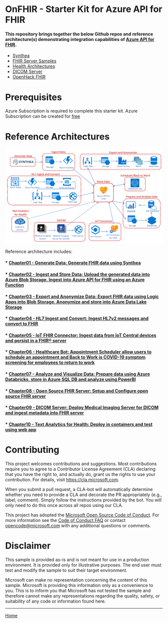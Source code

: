 # OnFHIR - Starter Kit for Azure API for FHIR 

#### This repository brings together the below Github repos and reference architecture(s) demonstrating integration capabilities of [Azure API for FHIR](https://docs.microsoft.com/azure/healthcare-apis). 

   * [Synthea](https://github.com/synthetichealth/synthea)
   * [FHIR Server Samples](https://github.com/microsoft/fhir-server-samples)
   * [Health Architectures](https://github.com/microsoft/health-architectures)
   * [DICOM Server](https://github.com/microsoft/dicom-server)
   * [OpenHack FHIR](https://github.com/microsoft/OpenHack-FHIR)

# Prerequisites
Azure Subscription is required to complete this starter kit. Azure Subscription can be created for [free](https://azure.microsoft.com/en-us/free/)

# Reference Architectures
<center><img src="images//azure-api-fhir-paas.png" width="850"></center>

Reference architecture includes: 
#### * [Chapter01 - Generate Data: Generate FHIR data using Synthea](./Chapter01-GenerateData/ReadMe.md)
#### * [Chapter02 - Ingest and Store Data: Upload the generated data into Azure Blob Storage. Ingest into Azure API for FHIR using an Azure Function](./Chapter02-IngestandStoreData/ReadMe.md)
#### * [Chapter03 - Export and Anonymize Data: Export FHIR data using Logic Apps into Blob Storage. Anonymize and store into Azure Data Lake Storage](./Chapter03-ExportandAnonymizeData/ReadMe.md)
#### * [Chapter04 - HL7 Ingest and Convert: Ingest HL7v2 messages and convert to FHIR](./Chapter04-HL7IngestandConvert/ReadMe.md)
#### * [Chapter05 - IoT FHIR Connector: Ingest data from IoT Central devices and persist in a FHIR® server](./Chapter05-IoTFHIRConnector/ReadMe.md)
#### * [Chapter06 - Healthcare Bot: Appointment Scheduler allow users to schedule an appointment and Back to Work is COVID-19 symptom screening for employees to return to work](./Chapter06-HealthcareBot/ReadMe.md)
#### * [Chapter07 - Analyze and Visualize Data: Prepare data using Azure Databricks, store in Azure SQL DB and analyze using PowerBI](./Chapter07-AnalyzeandVisualizeData/ReadMe.md)
#### * [Chapter08 - Open Source FHIR Server: Setup and Configure open source FHIR server](./Chapter08-OpenSourceFHIRServer/ReadMe.md)
#### * [Chapter09 - DICOM Server: Deploy Medical Imaging Server for DICOM and ingest metadata into FHIR server](./Chapter09-DICOM/ReadMe.md)
#### * [Chapter10 - Text Analytics for Health: Deploy in containers and test using web app](./Chapter10-TextAnalytics/ReadMe.md)


# Contributing

This project welcomes contributions and suggestions.  Most contributions require you to agree to a Contributor License Agreement (CLA) declaring that you have the right to, and actually do, grant us the rights to use your contribution. For details, visit https://cla.microsoft.com.

When you submit a pull request, a CLA-bot will automatically determine whether you need to provide a CLA and decorate the PR appropriately (e.g., label, comment). Simply follow the instructions provided by the bot. You will only need to do this once across all repos using our CLA.

This project has adopted the [Microsoft Open Source Code of Conduct](https://opensource.microsoft.com/codeofconduct/). For more information see the [Code of Conduct FAQ](https://opensource.microsoft.com/codeofconduct/faq/) or contact [opencode@microsoft.com](mailto:opencode@microsoft.com) with any additional questions or comments.

# Disclaimer 

This sample is provided as-is and is not meant for use in a production environment. It is provided only for illustrative purposes. The end user must test and modify the sample to suit their target environment. 

Microsoft can make no representation concerning the content of this sample. Microsoft is providing this information only as a convenience to you. This is to inform you that Microsoft has not tested the sample and therefore cannot make any representations regarding the quality, safety, or suitability of any code or information found here.   

***

[Home](https://github.com/cyberuna/AI-Starter-Kit-OnFHIR)
